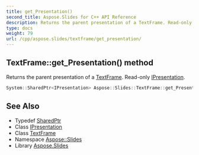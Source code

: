 ```yaml
---
title: get_Presentation()
second_title: Aspose.Slides for C++ API Reference
description: Returns the parent presentation of a TextFrame. Read-only IPresentation.
type: docs
weight: 79
url: /cpp/aspose.slides/textframe/get_presentation/
---
```

## TextFrame::get_Presentation() method


Returns the parent presentation of a [TextFrame](../). Read-only [IPresentation](../../ipresentation/).

```cpp
System::SharedPtr<IPresentation> Aspose::Slides::TextFrame::get_Presentation() override
```

## See Also

* Typedef [SharedPtr](../../system/sharedptr/)
* Class [IPresentation](../ipresentation/)
* Class [TextFrame](./)
* Namespace [Aspose::Slides](../)
* Library [Aspose.Slides](../../)